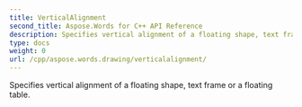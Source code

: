 ```yaml
---
title: VerticalAlignment
second_title: Aspose.Words for C++ API Reference
description: Specifies vertical alignment of a floating shape, text frame or a floating table. 
type: docs
weight: 0
url: /cpp/aspose.words.drawing/verticalalignment/
---
```


Specifies vertical alignment of a floating shape, text frame or a floating table. 

